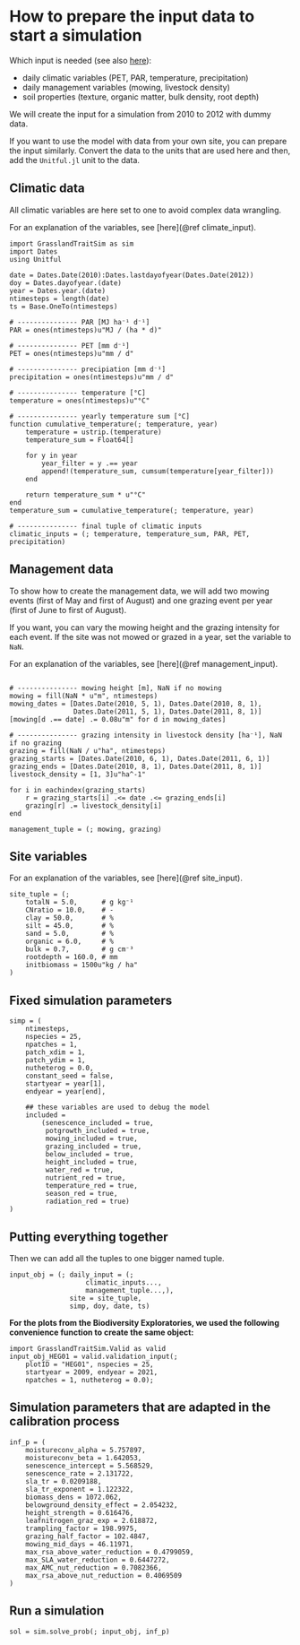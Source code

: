 # How to prepare the input data to start a simulation


Which input is needed (see also [here](@ref "Model inputs and outputs")):
- daily climatic variables (PET, PAR, temperature, precipitation)
- daily management variables (mowing, livestock density)
- soil properties (texture, organic matter, bulk density, root depth)

We will create the input for a simulation from 2010 to 2012 with
dummy data.

If you want to use the model with data from your own site, you can
prepare the input similarly. Convert the data to the units that
are used here and then, add the `Unitful.jl` unit to the data.

## Climatic data

All climatic variables are here set to one to avoid complex data wrangling.

For an explanation of the variables, see [here](@ref climate_input).

```@example input_creation
import GrasslandTraitSim as sim
import Dates
using Unitful

date = Dates.Date(2010):Dates.lastdayofyear(Dates.Date(2012))
doy = Dates.dayofyear.(date)
year = Dates.year.(date)
ntimesteps = length(date)
ts = Base.OneTo(ntimesteps) 

# --------------- PAR [MJ ha⁻¹ d⁻¹]
PAR = ones(ntimesteps)u"MJ / (ha * d)"

# --------------- PET [mm d⁻¹]
PET = ones(ntimesteps)u"mm / d"

# --------------- precipiation [mm d⁻¹]	
precipitation = ones(ntimesteps)u"mm / d"

# --------------- temperature [°C]
temperature = ones(ntimesteps)u"°C"

# --------------- yearly temperature sum [°C]
function cumulative_temperature(; temperature, year)
    temperature = ustrip.(temperature)
    temperature_sum = Float64[]
    
    for y in year
        year_filter = y .== year
        append!(temperature_sum, cumsum(temperature[year_filter]))
    end

    return temperature_sum * u"°C"
end
temperature_sum = cumulative_temperature(; temperature, year)

# --------------- final tuple of climatic inputs
climatic_inputs = (; temperature, temperature_sum, PAR, PET, precipitation)
```

## Management data

To show how to create the management data, we will add two mowing events 
(first of May and first of August) and one grazing event per year
(first of June to first of August).

If you want, you can vary the mowing height and the grazing intensity
for each event. If the site was not mowed or grazed in a year, set the
variable to `NaN`.

For an explanation of the variables, see [here](@ref management_input).

```@example input_creation

# --------------- mowing height [m], NaN if no mowing
mowing = fill(NaN * u"m", ntimesteps)
mowing_dates = [Dates.Date(2010, 5, 1), Dates.Date(2010, 8, 1), 
                Dates.Date(2011, 5, 1), Dates.Date(2011, 8, 1)]
[mowing[d .== date] .= 0.08u"m" for d in mowing_dates]

# --------------- grazing intensity in livestock density [ha⁻¹], NaN if no grazing
grazing = fill(NaN / u"ha", ntimesteps)
grazing_starts = [Dates.Date(2010, 6, 1), Dates.Date(2011, 6, 1)]
grazing_ends = [Dates.Date(2010, 8, 1), Dates.Date(2011, 8, 1)]
livestock_density = [1, 3]u"ha^-1"

for i in eachindex(grazing_starts)
    r = grazing_starts[i] .<= date .<= grazing_ends[i]
    grazing[r] .= livestock_density[i]
end

management_tuple = (; mowing, grazing)
```

## Site variables 

For an explanation of the variables, see [here](@ref site_input).

```@example input_creation
site_tuple = (;
    totalN = 5.0,      # g kg⁻¹
    CNratio = 10.0,    # -
    clay = 50.0,       # %
    silt = 45.0,       # %
    sand = 5.0,        # %
    organic = 6.0,     # %
    bulk = 0.7,        # g cm⁻³
    rootdepth = 160.0, # mm
    initbiomass = 1500u"kg / ha"
)           
```

## Fixed simulation parameters
```@example input_creation
simp = (
    ntimesteps, 
    nspecies = 25, 
    npatches = 1, 
    patch_xdim = 1, 
    patch_ydim = 1, 
    nutheterog = 0.0, 
    constant_seed = false, 
    startyear = year[1], 
    endyear = year[end], 
    
    ## these variables are used to debug the model
    included = 
        (senescence_included = true, 
         potgrowth_included = true, 
         mowing_included = true, 
         grazing_included = true, 
         below_included = true, 
         height_included = true, 
         water_red = true, 
         nutrient_red = true, 
         temperature_red = true, 
         season_red = true, 
         radiation_red = true)
)
```

## Putting everything together

Then we can add all the tuples to one bigger named tuple.

```@example input_creation
input_obj = (; daily_input = (;
                   climatic_inputs..., 
                   management_tuple...,),
               site = site_tuple, 
               simp, doy, date, ts)
```

**For the plots from the Biodiversity Exploratories, we used the following convenience function
to create the same object:**
```@example
import GrasslandTraitSim.Valid as valid
input_obj_HEG01 = valid.validation_input(;
    plotID = "HEG01", nspecies = 25,
    startyear = 2009, endyear = 2021,
    npatches = 1, nutheterog = 0.0);
```

## Simulation parameters that are adapted in the calibration process

```@example input_creation
inf_p = (
    moistureconv_alpha = 5.757897, 
    moistureconv_beta = 1.642053, 
    senescence_intercept = 5.568529, 
    senescence_rate = 2.131722, 
    sla_tr = 0.0209188, 
    sla_tr_exponent = 1.122322, 
    biomass_dens = 1072.062, 
    belowground_density_effect = 2.054232, 
    height_strength = 0.616476, 
    leafnitrogen_graz_exp = 2.618872, 
    trampling_factor = 198.9975, 
    grazing_half_factor = 102.4847, 
    mowing_mid_days = 46.11971, 
    max_rsa_above_water_reduction = 0.4799059,
    max_SLA_water_reduction = 0.6447272, 
    max_AMC_nut_reduction = 0.7082366, 
    max_rsa_above_nut_reduction = 0.4069509
)
```


## Run a simulation

```@example input_creation
sol = sim.solve_prob(; input_obj, inf_p)
```